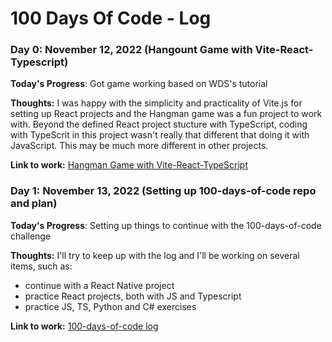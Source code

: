 # 100 Days Of Code - Log

### Day 0: November 12, 2022 (Hangount Game with Vite-React-Typescript)

**Today's Progress**: Got game working based on WDS's tutorial

**Thoughts:** I was happy with the simplicity and practicality of Vite.js for setting up React projects and the Hangman game was a fun project to work with.
Beyond the defined React project stucture with TypeScript, coding with TypeScrit in this project wasn't really that different that doing it with JavaScript. This may be much more different in other projects.

**Link to work:** [Hangman Game with Vite-React-TypeScript](https://github.com/aortizpalma/React-TypeScript-Hangman-Game)

### Day 1: November 13, 2022 (Setting up 100-days-of-code repo and plan)

**Today's Progress**: Setting up things to continue with the 100-days-of-code challenge

**Thoughts:** I'll try to keep up with the log and I'll be working on several items, such as:

- continue with a React Native project
- practice React projects, both with JS and Typescript
- practice JS, TS, Python and C# exercises

**Link to work:** [100-days-of-code log](https://github.com/aortizpalma/100-days-of-code/blob/master/log.md)
